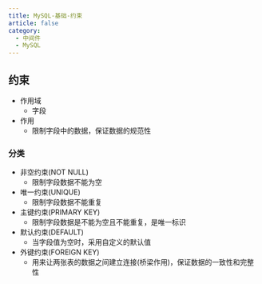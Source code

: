 ```yaml
---
title: MySQL-基础-约束
article: false
category:
  - 中间件
  - MySQL
---
```

## 约束
- 作用域
  - 字段
- 作用
  - 限制字段中的数据，保证数据的规范性
### 分类
- 非空约束(NOT NULL)
  - 限制字段数据不能为空
- 唯一约束(UNIQUE)
  - 限制字段数据不能重复
- 主键约束(PRIMARY KEY)
  - 限制字段数据是不能为空且不能重复，是唯一标识
- 默认约束(DEFAULT)
  - 当字段值为空时，采用自定义的默认值
- 外键约束(FOREIGN KEY)
  - 用来让两张表的数据之间建立连接(桥梁作用)，保证数据的一致性和完整性
